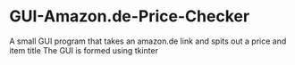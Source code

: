 # GUI-Amazon.de-Price-Checker
A small GUI program that takes an amazon.de link and spits out a price and item title
The GUI is formed using tkinter

